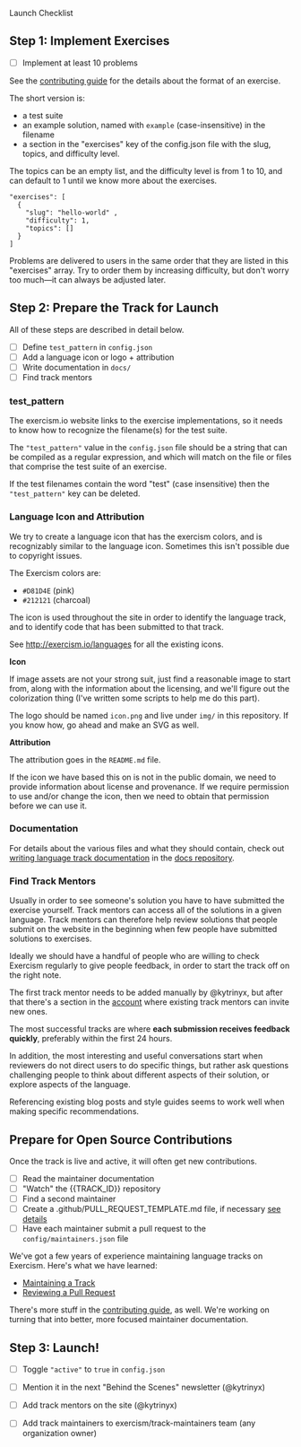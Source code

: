 Launch Checklist

## Step 1: Implement Exercises

- [ ] Implement at least 10 problems

See the [contributing guide](https://github.com/exercism/docs/blob/master/contributing-to-language-tracks/porting-an-exercise.md) for the details about the format of an exercise.

The short version is:

* a test suite
* an example solution, named with `example` (case-insensitive) in the filename
* a section in the "exercises" key of the config.json file with the slug, topics, and difficulty level.

The topics can be an empty list, and the difficulty level is from 1 to 10, and can default to 1 until we know more about the exercises.

```
"exercises": [
  {
    "slug": "hello-world" ,
    "difficulty": 1,
    "topics": []
  }
]
```

Problems are delivered to users in the same order that they are listed in this "exercises" array. Try to order them by increasing difficulty, but don't worry too much—it can always be adjusted later.

## Step 2: Prepare the Track for Launch

All of these steps are described in detail below.

- [ ] Define `test_pattern` in `config.json`
- [ ] Add a language icon or logo + attribution
- [ ] Write documentation in `docs/`
- [ ] Find track mentors

### test_pattern

The exercism.io website links to the exercise implementations, so it needs to know how to recognize the filename(s) for the test suite.

The `"test_pattern"` value in the `config.json` file should be a string that can be compiled as a regular expression, and which will match on the file or files that comprise the test suite of an exercise.

If the test filenames contain the word "test" (case insensitive) then the `"test_pattern"` key can be deleted.

### Language Icon and Attribution

We try to create a language icon that has the exercism colors, and is recognizably similar to the language icon. Sometimes this isn't possible due to copyright issues.

The Exercism colors are:

* `#D81D4E` (pink)
* `#212121` (charcoal)

The icon is used throughout the site in order to identify the language track, and to identify code that has been submitted to that track.

See http://exercism.io/languages for all the existing icons.

**Icon**

If image assets are not your strong suit, just find a reasonable image to start from, along with the information about the licensing, and we'll figure out the colorization thing (I've written some scripts to help me do this part).

The logo should be named `icon.png` and live under `img/` in this repository. If you know how, go ahead and make an SVG as well.

**Attribution**

The attribution goes in the `README.md` file.

If the icon we have based this on is not in the public domain, we need to provide information about license and provenance. If we require permission to use and/or change the icon, then we need to obtain that permission before we can use it.

### Documentation

For details about the various files and what they should contain, check out [writing language track documentation](https://github.com/exercism/docs/blob/master/maintaining-a-track/writing-documentation.md) in the [docs repository](https://github.com/exercism/docs).

### Find Track Mentors

Usually in order to see someone's solution you have to have submitted the exercise yourself. Track mentors can access all of the solutions in a given language. Track mentors can therefore help review solutions that people submit on the website in the beginning when few people have submitted solutions to exercises.

Ideally we should have a handful of people who are willing to check Exercism regularly to give people feedback, in order to start the track off on the right note.

The first track mentor needs to be added manually by @kytrinyx, but after that there's a section in the [account](http://exercism.io/account) where existing track mentors can invite new ones.

The most successful tracks are where **each submission receives feedback quickly**, preferably within the first 24 hours.

In addition, the most interesting and useful conversations start when reviewers do not direct users to do specific things, but rather ask questions challenging people to think about different aspects of their solution, or explore aspects of the language.

Referencing existing blog posts and style guides seems to work well when making specific recommendations.

## Prepare for Open Source Contributions

Once the track is live and active, it will often get new contributions.

- [ ] Read the maintainer documentation
- [ ] "Watch" the {{TRACK_ID}} repository
- [ ] Find a second maintainer
- [ ] Create a .github/PULL_REQUEST_TEMPLATE.md file, if necessary [see details](https://help.github.com/articles/creating-a-pull-request-template-for-your-repository/)
- [ ] Have each maintainer submit a pull request to the `config/maintainers.json` file

We've got a few years of experience maintaining language tracks on Exercism. Here's what we have learned:

- [Maintaining a Track](https://github.com/exercism/exercism.io/blob/master/docs/maintaining-a-track.md)
- [Reviewing a Pull Request](https://github.com/exercism/exercism.io/blob/master/docs/reviewing-a-pull-request.md)

There's more stuff in the [contributing guide](https://github.com/exercism/problem-specifications/blob/master/CONTRIBUTING.md), as well. We're working on turning that into better, more focused maintainer documentation.

## Step 3: Launch!

- [ ] Toggle `"active"` to `true` in `config.json`
- [ ] Mention it in the next "Behind the Scenes" newsletter (@kytrinyx)
- [ ] Add track mentors on the site (@kytrinyx)
- [ ] Add track maintainers to exercism/track-maintainers team (any organization owner)

